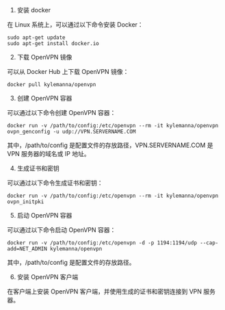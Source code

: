 1. 安装 docker

在 Linux 系统上，可以通过以下命令安装 Docker：

```
sudo apt-get update
sudo apt-get install docker.io
```

2. 下载 OpenVPN 镜像

可以从 Docker Hub 上下载 OpenVPN 镜像：

```
docker pull kylemanna/openvpn
```

3. 创建 OpenVPN 容器

可以通过以下命令创建 OpenVPN 容器：

```
docker run -v /path/to/config:/etc/openvpn --rm -it kylemanna/openvpn ovpn_genconfig -u udp://VPN.SERVERNAME.COM
```

其中，/path/to/config 是配置文件的存放路径，VPN.SERVERNAME.COM 是 VPN 服务器的域名或 IP 地址。

4. 生成证书和密钥

可以通过以下命令生成证书和密钥：

```
docker run -v /path/to/config:/etc/openvpn --rm -it kylemanna/openvpn ovpn_initpki
```

5. 启动 OpenVPN 容器

可以通过以下命令启动 OpenVPN 容器：

```
docker run -v /path/to/config:/etc/openvpn -d -p 1194:1194/udp --cap-add=NET_ADMIN kylemanna/openvpn
```

其中，/path/to/config 是配置文件的存放路径。

6. 安装 OpenVPN 客户端

在客户端上安装 OpenVPN 客户端，并使用生成的证书和密钥连接到 VPN 服务器。
